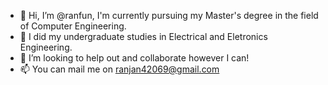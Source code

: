 - 👋 Hi, I’m @ranfun, I'm currently pursuing my Master's degree in the field of Computer Engineering.
- 👀 I did my undergraduate studies in Electrical and Eletronics Engineering.
- 💞️ I’m looking to help out and collaborate however I can!
- 📫 You can mail me on ranjan42069@gmail.com

<!---
ranfun/ranfun is a ✨ special ✨ repository because its `README.md` (this file) appears on your GitHub profile.
You can click the Preview link to take a look at your changes.
--->
